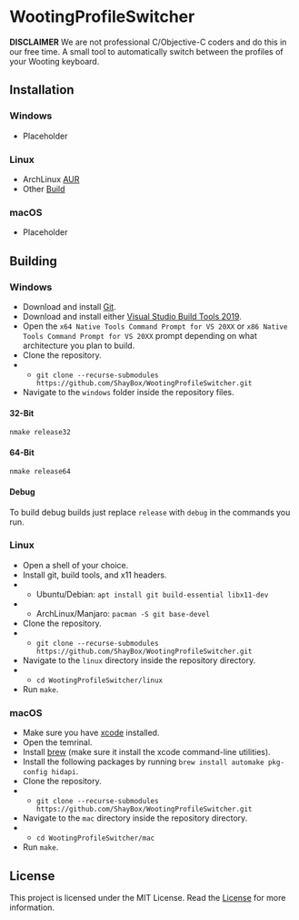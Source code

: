 # WootingProfileSwitcher
**DISCLAIMER** We are not professional C/Objective-C coders and do this in our free time.
A small tool to automatically switch between the profiles of your Wooting keyboard.

## Installation

### Windows
- Placeholder

### Linux
- ArchLinux [AUR](https://aur.archlinux.org/packages/wootingprofileswitcher-git)
- Other [Build](#linux-1)

### macOS
- Placeholder

## Building

### Windows
- Download and install [Git](https://git-scm.com/download/win).
- Download and install either [Visual Studio Build Tools 2019](https://visualstudio.microsoft.com/downloads/#build-tools-for-visual-studio-2019).
- Open the `x64 Native Tools Command Prompt for VS 20XX` or `x86 Native Tools Command Prompt for VS 20XX` prompt depending on what architecture you plan to build.
- Clone the repository.
- - `git clone --recurse-submodules https://github.com/ShayBox/WootingProfileSwitcher.git`
- Navigate to the `windows` folder inside the repository files.
#### 32-Bit
```
nmake release32
```
#### 64-Bit
```
nmake release64
```
#### Debug
To build debug builds just replace `release` with `debug` in the commands you run.

### Linux
- Open a shell of your choice.
- Install git, build tools, and x11 headers.
- - Ubuntu/Debian: `apt install git build-essential libx11-dev`
- - ArchLinux/Manjaro: `pacman -S git base-devel`
- Clone the repository.
- - `git clone --recurse-submodules https://github.com/ShayBox/WootingProfileSwitcher.git`
- Navigate to the `linux` directory inside the repository directory.
- - `cd WootingProfileSwitcher/linux`
- Run `make`.

### macOS
- Make sure you have [xcode](https://apps.apple.com/de/app/xcode/id497799835) installed.
- Open the temrinal.
- Install [brew](https://brew.sh) (make sure it install the xcode command-line utilities).
- Install the following packages by running `brew install automake pkg-config hidapi`.
- Clone the repository.
- - `git clone --recurse-submodules https://github.com/ShayBox/WootingProfileSwitcher.git`
- Navigate to the `mac` directory inside the repository directory.
- - `cd WootingProfileSwitcher/mac`
- Run `make`.

## License
This project is licensed under the MIT License. Read the [License](https://github.com/ShayBox/WootingProfileSwitcher/blob/master/LICENSE) for more information.